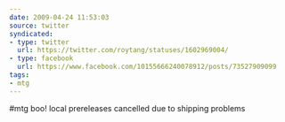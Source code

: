 ```yaml
---
date: 2009-04-24 11:53:03
source: twitter
syndicated:
- type: twitter
  url: https://twitter.com/roytang/statuses/1602969004/
- type: facebook
  url: https://www.facebook.com/10155666240078912/posts/73527909099
tags:
- mtg
---
```


#mtg boo! local prereleases cancelled due to shipping problems